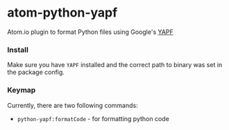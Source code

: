# atom-python-yapf
Atom.io plugin to format Python files using Google's [YAPF](https://github.com/google/yapf)

### Install

Make sure you have `YAPF` installed and the correct path to binary was set in the package config.

### Keymap

Currently, there are two following commands:

* `python-yapf:formatCode` - for formatting python code

